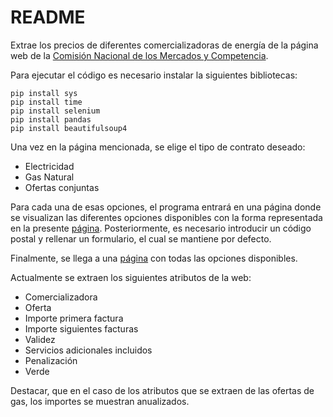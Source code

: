 # README

Extrae los precios de diferentes comercializadoras de energía de la página web de la [Comisión Nacional de los Mercados y Competencia](https://comparador.cnmc.gob.es).

Para ejecutar el código es necesario instalar la siguientes bibliotecas:

```
pip install sys
pip install time
pip install selenium
pip install pandas
pip install beautifulsoup4
```

Una vez en la página mencionada, se elige el tipo de contrato deseado:

* Electricidad
* Gas Natural
* Ofertas conjuntas

Para cada una de esas opciones, el programa entrará en una página donde se visualizan las diferentes opciones disponibles con la forma representada en la presente [página](https://comparador.cnmc.gob.es/comparador/formulario/5D5E29215FAD02BA82D6EC15EA57E6707507132D1CB33FB71622CA951C0B53FAD94DE0BF91E5A4328677C319ED295B785ED9E0C9485A38FE10BEA9A6C46B2F68182AE7C518763ABB39197536C32D8342DB19C3BFB40E50DB2D5142E1A0859A52FC807141D40689C2525E25DC93B8194541ECBCE4000000000000000000000000000000). Posteriormente, es necesario introducir un código postal y rellenar un formulario, el cual se mantiene por defecto.

Finalmente, se llega a una [página](https://comparador.cnmc.gob.es/comparador/listado/7738ED71561C92C55D917695806B21581EF735C14D13F91730C93B40265BC792175E0D978858D57ED82FB9333DE1AD39A8AC2D2B0A212DA90F27900570976B0A3AA7D73322504BD9716C9CFA3352DD4891857EB6B2617C63A4DAF21E8BE498458F2A144FC199F9DA9FF68DBC87A521AD119FFEA953377DDEA447A81857293567F76B8C) con todas las opciones disponibles.

Actualmente se extraen los siguientes atributos de la web:

* Comercializadora
* Oferta
* Importe primera factura
* Importe siguientes facturas
* Validez
* Servicios adicionales incluidos
* Penalización
* Verde

Destacar, que en el caso de los atributos que se extraen de las ofertas de gas, los importes se muestran anualizados.
